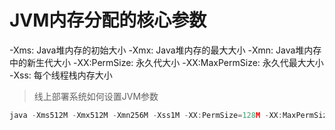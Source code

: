 # JVM内存分配的核心参数
-Xms: Java堆内存的初始大小
-Xmx: Java堆内存的最大大小
-Xmn: Java堆内存中的新生代大小
-XX:PermSize: 永久代大小
-XX:MaxPermSize: 永久代最大大小
-Xss: 每个线程栈内存大小

>线上部署系统如何设置JVM参数
```JavaScript
java -Xms512M -Xmx512M -Xmn256M -Xss1M -XX:PermSize=128M -XX:MaxPermSize=128M App.jar
```
